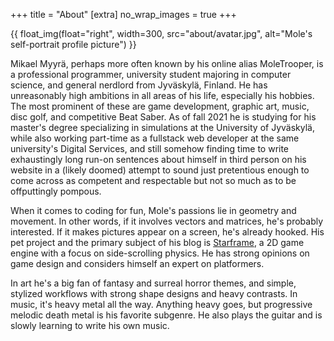 +++
title = "About"
[extra]
no_wrap_images = true
+++

{{ float_img(float="right", width=300, src="about/avatar.jpg", alt="Mole's self-portrait profile picture") }}

Mikael Myyrä, perhaps more often known by his online alias MoleTrooper, is a
professional programmer, university student majoring in computer science, and
general nerdlord from Jyväskylä, Finland. He has unreasonably high ambitions in
all areas of his life, especially his hobbies. The most prominent of these are
game development, graphic art, music, disc golf, and competitive Beat Saber. As
of fall 2021 he is studying for his master's degree specializing in simulations
at the University of Jyväskylä, while also working part-time as a fullstack web
developer at the same university's Digital Services, and still somehow finding
time to write exhaustingly long run-on sentences about himself in third person
on his website in a (likely doomed) attempt to sound just pretentious enough to
come across as competent and respectable but not so much as to be offputtingly
pompous.

When it comes to coding for fun, Mole's passions lie in geometry and movement.
In other words, if it involves vectors and matrices, he's probably interested.
If it makes pictures appear on a screen, he's already hooked. His pet project
and the primary subject of his blog is
[Starframe](https://github.com/MoleTrooper/starframe), a 2D game engine with a
focus on side-scrolling physics. He has strong opinions on game design and
considers himself an expert on platformers.

In art he's a big fan of fantasy and surreal horror themes, and simple, stylized
workflows with strong shape designs and heavy contrasts. In music, it's heavy
metal all the way. Anything heavy goes, but progressive melodic death metal is
his favorite subgenre. He also plays the guitar and is slowly learning to
write his own music.
